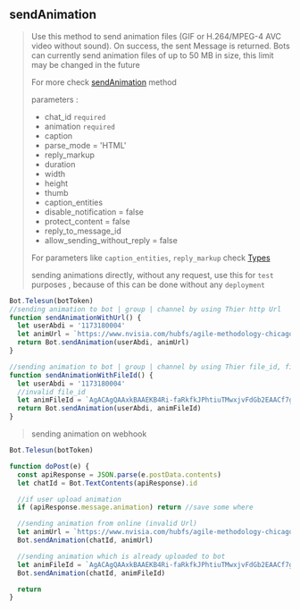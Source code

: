 ## sendAnimation

> Use this method to send animation files (GIF or H.264/MPEG-4 AVC video without sound). On success, the sent Message is returned. Bots can currently send animation files of up to 50 MB in size, this limit may be changed in the future
>
> For more check [sendAnimation](https://core.telegram.org/bots/api#sendanimation) method
>
> parameters :
>
> - chat_id `required`
> - animation `required`
> - caption
> - parse_mode = 'HTML'
> - reply_markup
> - duration
> - width
> - height
> - thumb
> - caption_entities
> - disable_notification = false
> - protect_content = false
> - reply_to_message_id
> - allow_sending_without_reply = false
>
> For parameters like `caption_entities`, `reply_markup` check [Types](https://github.com/abdiu34567/telesn.js/tree/main/Docs/Types)
>
> sending animations directly, without any request, use this for `test` purposes , because of this can be done without any `deployment`

```js
Bot.Telesun(botToken)
//sending animation to bot | group | channel by using Thier http Url
function sendAnimationWithUrl() {
  let userAbdi = '1173180004'
  let animUrl = `https://www.nvisia.com/hubfs/agile-methodology-chicago.fli`
  return Bot.sendAnimation(userAbdi, animUrl)
}

//sending animation to bot | group | channel by using Thier file_id, file id can be found only if you upload file on Bot | group | channel
function sendAnimationWithFileId() {
  let userAbdi = '1173180004'
  //invalid file_id
  let animFileId = `AgACAgQAAxkBAAEKB4Ri-faRkfkJPhtiuTMwxjvFdGb2EAACf7gxG5ZTyVNio98lZ7PwIgEAAwIAA3MAAykE`
  return Bot.sendAnimation(userAbdi, animFileId)
}
```

> sending animation on webhook

```js
Bot.Telesun(botToken)

function doPost(e) {
  const apiResponse = JSON.parse(e.postData.contents)
  let chatId = Bot.TextContents(apiResponse).id

  //if user upload animation
  if (apiResponse.message.animation) return //save some where

  //sending animation from online (invalid Url)
  let animUrl = `https://www.nvisia.com/hubfs/agile-methodology-chicago.fli`
  Bot.sendAnimation(chatId, animUrl)

  //sending animation which is already uploaded to bot
  let animFileId = `AgACAgQAAxkBAAEKB4Ri-faRkfkJPhtiuTMwxjvFdGb2EAACf7gxG5ZTyVNio98lZ7PwIgEAAwIAA3MAAykE`
  Bot.sendAnimation(chatId, animFileId)

  return
}
```
